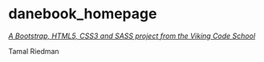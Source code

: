 # danebook_homepage

*[A Bootstrap, HTML5, CSS3 and SASS project from the Viking Code School](http://www.vikingcodeschool.com)*

Tamal Riedman